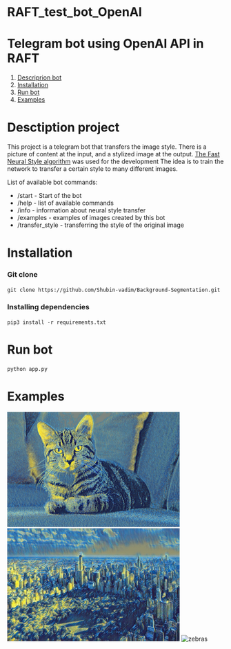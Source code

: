 # RAFT_test_bot_OpenAI
# Telegram bot using OpenAI API in RAFT
 
1. [Descriprion bot](#description)
2. [Installation](#install)
3. [Run bot](#run)
4. [Examples](#examples)
   
# <a name="description">Desctiption project</a>

This project is a telegram bot that transfers the image style. There is a picture of content at the input, and a stylized image at the output. [The Fast Neural Style algorithm](https://clck.ru/34sQ3q) was used for the development
The idea is to train the network to transfer a certain style to many different images.

List of available bot commands:
- /start - Start of the bot
- /help - list of available commands
- /info - information about neural style transfer
- /examples - examples of images created by this bot
- /transfer_style - transferring the style of the original image

# <a name="install">Installation</a>

### Git clone
```
git clone https://github.com/Shubin-vadim/Background-Segmentation.git
```
### Installing dependencies

```
pip3 install -r requirements.txt
```

# <a name="run">Run bot</a>

```
python app.py
```

# <a name="examples">Examples</a>
<img src="https://github.com/Shubin-vadim/DLSHool_tg_bot/blob/master/imgs/cat.jpg" width="400" alt="cat" />
<img src="https://github.com/Shubin-vadim/DLSHool_tg_bot/blob/master/imgs/city.jpg" width="400" alt="city" />
<img src="https://github.com/Shubin-vadim/DLSHool_tg_bot/blob/master/imgs/zebras.jpg" width="400" alt="zebras" />
